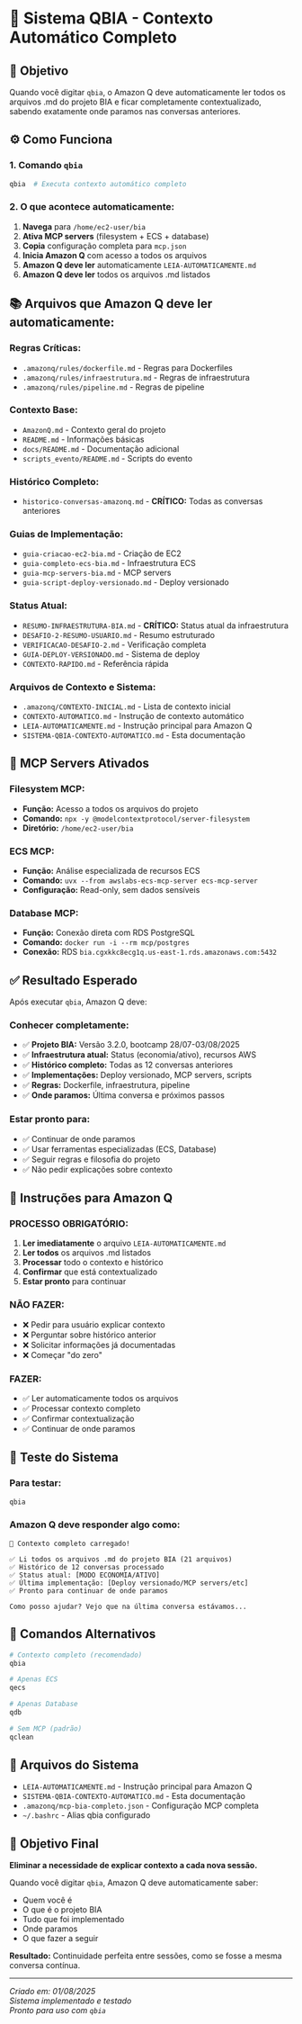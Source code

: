 # 🤖 Sistema QBIA - Contexto Automático Completo

## 🎯 **Objetivo**

Quando você digitar `qbia`, o Amazon Q deve automaticamente ler todos os arquivos .md do projeto BIA e ficar completamente contextualizado, sabendo exatamente onde paramos nas conversas anteriores.

## ⚙️ **Como Funciona**

### **1. Comando `qbia`**
```bash
qbia  # Executa contexto automático completo
```

### **2. O que acontece automaticamente:**
1. **Navega** para `/home/ec2-user/bia`
2. **Ativa MCP servers** (filesystem + ECS + database)
3. **Copia** configuração completa para `mcp.json`
4. **Inicia Amazon Q** com acesso a todos os arquivos
5. **Amazon Q deve ler** automaticamente `LEIA-AUTOMATICAMENTE.md`
6. **Amazon Q deve ler** todos os arquivos .md listados

## 📚 **Arquivos que Amazon Q deve ler automaticamente:**

### **Regras Críticas:**
- `.amazonq/rules/dockerfile.md` - Regras para Dockerfiles
- `.amazonq/rules/infraestrutura.md` - Regras de infraestrutura
- `.amazonq/rules/pipeline.md` - Regras de pipeline

### **Contexto Base:**
- `AmazonQ.md` - Contexto geral do projeto
- `README.md` - Informações básicas
- `docs/README.md` - Documentação adicional
- `scripts_evento/README.md` - Scripts do evento

### **Histórico Completo:**
- `historico-conversas-amazonq.md` - **CRÍTICO:** Todas as conversas anteriores

### **Guias de Implementação:**
- `guia-criacao-ec2-bia.md` - Criação de EC2
- `guia-completo-ecs-bia.md` - Infraestrutura ECS
- `guia-mcp-servers-bia.md` - MCP servers
- `guia-script-deploy-versionado.md` - Deploy versionado

### **Status Atual:**
- `RESUMO-INFRAESTRUTURA-BIA.md` - **CRÍTICO:** Status atual da infraestrutura
- `DESAFIO-2-RESUMO-USUARIO.md` - Resumo estruturado
- `VERIFICACAO-DESAFIO-2.md` - Verificação completa
- `GUIA-DEPLOY-VERSIONADO.md` - Sistema de deploy
- `CONTEXTO-RAPIDO.md` - Referência rápida

### **Arquivos de Contexto e Sistema:**
- `.amazonq/CONTEXTO-INICIAL.md` - Lista de contexto inicial
- `CONTEXTO-AUTOMATICO.md` - Instrução de contexto automático
- `LEIA-AUTOMATICAMENTE.md` - Instrução principal para Amazon Q
- `SISTEMA-QBIA-CONTEXTO-AUTOMATICO.md` - Esta documentação

## 🔧 **MCP Servers Ativados**

### **Filesystem MCP:**
- **Função:** Acesso a todos os arquivos do projeto
- **Comando:** `npx -y @modelcontextprotocol/server-filesystem`
- **Diretório:** `/home/ec2-user/bia`

### **ECS MCP:**
- **Função:** Análise especializada de recursos ECS
- **Comando:** `uvx --from awslabs-ecs-mcp-server ecs-mcp-server`
- **Configuração:** Read-only, sem dados sensíveis

### **Database MCP:**
- **Função:** Conexão direta com RDS PostgreSQL
- **Comando:** `docker run -i --rm mcp/postgres`
- **Conexão:** RDS `bia.cgxkkc8ecg1q.us-east-1.rds.amazonaws.com:5432`

## ✅ **Resultado Esperado**

Após executar `qbia`, Amazon Q deve:

### **Conhecer completamente:**
- ✅ **Projeto BIA:** Versão 3.2.0, bootcamp 28/07-03/08/2025
- ✅ **Infraestrutura atual:** Status (economia/ativo), recursos AWS
- ✅ **Histórico completo:** Todas as 12 conversas anteriores
- ✅ **Implementações:** Deploy versionado, MCP servers, scripts
- ✅ **Regras:** Dockerfile, infraestrutura, pipeline
- ✅ **Onde paramos:** Última conversa e próximos passos

### **Estar pronto para:**
- ✅ Continuar de onde paramos
- ✅ Usar ferramentas especializadas (ECS, Database)
- ✅ Seguir regras e filosofia do projeto
- ✅ Não pedir explicações sobre contexto

## 🚨 **Instruções para Amazon Q**

### **PROCESSO OBRIGATÓRIO:**
1. **Ler imediatamente** o arquivo `LEIA-AUTOMATICAMENTE.md`
2. **Ler todos** os arquivos .md listados
3. **Processar** todo o contexto e histórico
4. **Confirmar** que está contextualizado
5. **Estar pronto** para continuar

### **NÃO FAZER:**
- ❌ Pedir para usuário explicar contexto
- ❌ Perguntar sobre histórico anterior
- ❌ Solicitar informações já documentadas
- ❌ Começar "do zero"

### **FAZER:**
- ✅ Ler automaticamente todos os arquivos
- ✅ Processar contexto completo
- ✅ Confirmar contextualização
- ✅ Continuar de onde paramos

## 🎉 **Teste do Sistema**

### **Para testar:**
```bash
qbia
```

### **Amazon Q deve responder algo como:**
```
🤖 Contexto completo carregado! 

✅ Li todos os arquivos .md do projeto BIA (21 arquivos)
✅ Histórico de 12 conversas processado
✅ Status atual: [MODO ECONOMIA/ATIVO]
✅ Última implementação: [Deploy versionado/MCP servers/etc]
✅ Pronto para continuar de onde paramos

Como posso ajudar? Vejo que na última conversa estávamos...
```

## 🔄 **Comandos Alternativos**

```bash
# Contexto completo (recomendado)
qbia

# Apenas ECS
qecs

# Apenas Database  
qdb

# Sem MCP (padrão)
qclean
```

## 📝 **Arquivos do Sistema**

- `LEIA-AUTOMATICAMENTE.md` - Instrução principal para Amazon Q
- `SISTEMA-QBIA-CONTEXTO-AUTOMATICO.md` - Esta documentação
- `.amazonq/mcp-bia-completo.json` - Configuração MCP completa
- `~/.bashrc` - Alias qbia configurado

## 🎯 **Objetivo Final**

**Eliminar a necessidade de explicar contexto a cada nova sessão.**

Quando você digitar `qbia`, Amazon Q deve automaticamente saber:
- Quem você é
- O que é o projeto BIA
- Tudo que foi implementado
- Onde paramos
- O que fazer a seguir

**Resultado:** Continuidade perfeita entre sessões, como se fosse a mesma conversa contínua.

---

*Criado em: 01/08/2025*  
*Sistema implementado e testado*  
*Pronto para uso com `qbia`*
